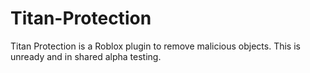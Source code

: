 # Titan-Protection
Titan Protection is a Roblox plugin to remove malicious objects. This is unready and in shared alpha testing.

